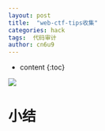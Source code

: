 ```yaml
---
layout: post
title:  "web-ctf-tips收集"
categories: hack
tags:  代码审计
author: cn6u9
---
```


* content
{:toc}

![]([https://cn6u9.github.io/img/domain.png](https://github.com/cn6u9/cn6u9/blob/main/Web-ctf-cheatsheet.md))


# 小结
